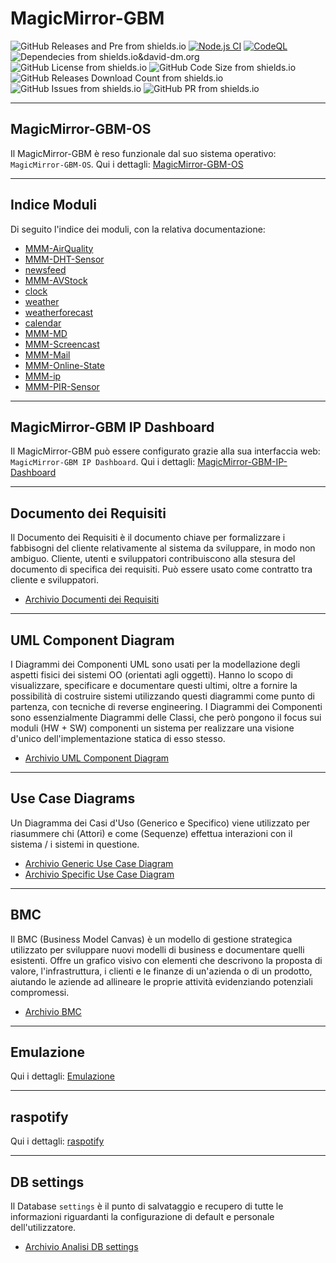 # MagicMirror-GBM

![GitHub Releases and Pre from shields.io](https://img.shields.io/github/v/release/AndreaGrandieri/MagicMirror-GBM?include_prereleases)
[![Node.js CI](https://github.com/AndreaGrandieri/MagicMirror-GBM/actions/workflows/node.js.yml/badge.svg)](https://github.com/AndreaGrandieri/MagicMirror-GBM/actions/workflows/node.js.yml)
[![CodeQL](https://github.com/AndreaGrandieri/MagicMirror-GBM/actions/workflows/codeql-analysis.yml/badge.svg)](https://github.com/AndreaGrandieri/MagicMirror-GBM/actions/workflows/codeql-analysis.yml)
![Dependecies from shields.io&david-dm.org](https://img.shields.io/david/AndreaGrandieri/MagicMirror-GBM?path=src)
![GitHub License from shields.io](https://img.shields.io/github/license/AndreaGrandieri/MagicMirror-GBM)
![GitHub Code Size from shields.io](https://img.shields.io/github/languages/code-size/AndreaGrandieri/MagicMirror-GBM)
![GitHub Releases Download Count from shields.io](https://img.shields.io/github/downloads/AndreaGrandieri/MagicMirror-GBM/total)
![GitHub Issues from shields.io](https://img.shields.io/github/issues/AndreaGrandieri/MagicMirror-GBM)
![GitHub PR from shields.io](https://img.shields.io/github/issues-pr/AndreaGrandieri/MagicMirror-GBM)

---

## MagicMirror-GBM-OS

Il MagicMirror-GBM è reso funzionale dal suo sistema operativo: `MagicMirror-GBM-OS`.
Qui i dettagli: [MagicMirror-GBM-OS](pages/MagicMirror-GBM-OS.md)

---

## Indice Moduli

Di seguito l'indice dei moduli, con la relativa documentazione:

- [MMM-AirQuality](pages/DocumentazioneModuli/MMM-AirQuality/MMM-AirQuality.md)
- [MMM-DHT-Sensor](pages/DocumentazioneModuli/MMM-DHT-Sensor/MMM-DHT-Sensor.md)
- [newsfeed](pages/DocumentazioneModuli/newsfeed/newsfeed.md)
- [MMM-AVStock](pages/DocumentazioneModuli/MMM-AVStock/MMM-AVStock.md)
- [clock](pages/DocumentazioneModuli/clock/clock.md)
- [weather](pages/DocumentazioneModuli/weather/weather.md)
- [weatherforecast](pages/DocumentazioneModuli/weatherforecast/weatherforecast.md)
- [calendar](pages/DocumentazioneModuli/calendar/calendar.md)
- [MMM-MD](pages/DocumentazioneModuli/MMM-MD/MMM-MD.md)
- [MMM-Screencast](pages/DocumentazioneModuli/MMM-Screencast/MMM-Screencast.md)
- [MMM-Mail](pages/DocumentazioneModuli/MMM-Mail/MMM-Mail.md)
- [MMM-Online-State](pages/DocumentazioneModuli/MMM-Online-State/MMM-Online-State.md)
- [MMM-ip](pages/DocumentazioneModuli/MMM-ip/MMM-ip.md)
- [MMM-PIR-Sensor](pages/DocumentazioneModuli/MMM-PIR-Sensor/MMM-PIR-Sensor.md)

---

## MagicMirror-GBM IP Dashboard

Il MagicMirror-GBM può essere configurato grazie alla sua interfaccia web: `MagicMirror-GBM IP Dashboard`.
Qui i dettagli: [MagicMirror-GBM-IP-Dashboard](pages/MagicMirror-GBM-IP-Dashboard.md)

---

## Documento dei Requisiti

Il Documento dei Requisiti è il documento chiave per formalizzare i fabbisogni del cliente relativamente al sistema da sviluppare, in modo non ambiguo. Cliente, utenti e sviluppatori contribuiscono alla stesura del documento di specifica dei requisiti. Può essere usato come contratto tra cliente e sviluppatori.

- [Archivio Documenti dei Requisiti](pages/ArchivioDocumentiDeiRequisiti.md)

---

## UML Component Diagram

I Diagrammi dei Componenti UML sono usati per la modellazione degli aspetti fisici dei sistemi OO (orientati agli oggetti). Hanno lo scopo di visualizzare, specificare e documentare questi ultimi, oltre a fornire la possibilità di costruire sistemi utilizzando questi diagrammi come punto di partenza, con tecniche di reverse engineering.
I Diagrammi dei Componenti sono essenzialmente Diagrammi delle Classi, che però pongono il focus sui moduli (HW + SW) componenti un sistema per realizzare una visione d'unico dell'implementazione statica di esso stesso.

- [Archivio UML Component Diagram](pages/ArchivioUMLComponentDiagram.md)

---

## Use Case Diagrams

Un Diagramma dei Casi d'Uso (Generico e Specifico) viene utilizzato per riasummere chi (Attori) e come (Sequenze) effettua interazioni con il sistema / i sistemi in questione.

- [Archivio Generic Use Case Diagram](pages/UseCaseDiagrams/ArchivioGenericUseCaseDiagram.md)
- [Archivio Specific Use Case Diagram](pages/UseCaseDiagrams/ArchivioSpecificUseCaseDiagram.md)

---

## BMC

Il BMC (Business Model Canvas) è un modello di gestione strategica utilizzato per sviluppare nuovi modelli di business e documentare quelli esistenti. Offre un grafico visivo con elementi che descrivono la proposta di valore, l'infrastruttura, i clienti e le finanze di un'azienda o di un prodotto, aiutando le aziende ad allineare le proprie attività evidenziando potenziali compromessi.

- [Archivio BMC](pages/ArchivioBMC.md)

---

## Emulazione

Qui i dettagli: [Emulazione](pages/Emulazione.md)

---

## raspotify

Qui i dettagli: [raspotify](pages/raspotify.md)

---

## DB settings

Il Database `settings` è il punto di salvataggio e recupero di tutte le informazioni riguardanti la configurazione
di default e personale dell'utilizzatore.

- [Archivio Analisi DB settings](pages/ProgettazioneDatabase_settings/ProgettazioneDatabase_settings.md)
